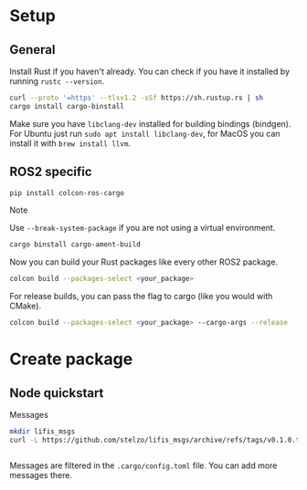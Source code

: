 # Setup

## General
Install Rust if you haven't already. You can check if you have it installed by running `rustc --version`.
```zsh
curl --proto '=https' --tlsv1.2 -sSf https://sh.rustup.rs | sh
cargo install cargo-binstall
```

Make sure you have `libclang-dev` installed for building bindings (bindgen). For Ubuntu just run `sudo apt install libclang-dev`, for MacOS you can install it with `brew install llvm`.

## ROS2 specific

```zsh
pip install colcon-ros-cargo
```
> [!NOTE]
> Use `--break-system-package` if you are not using a virtual environment.

```zsh
cargo binstall cargo-ament-build
```

Now you can build your Rust packages like every other ROS2 package.
```zsh
colcon build --packages-select <your_package>
```

For release builds, you can pass the flag to cargo (like you would with CMake).
```zsh
colcon build --packages-select <your_package> --cargo-args --release
```

# Create package

## Node quickstart

Messages
```zsh
mkdir lifis_msgs
curl -L https://github.com/stelzo/lifis_msgs/archive/refs/tags/v0.1.0.tar.gz | tar -xz -C lifis_msgs --strip-components=1
```


```zsh

```

Messages are filtered in the `.cargo/config.toml` file. You can add more messages there.

